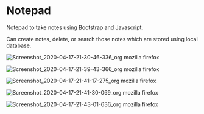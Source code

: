 # Notepad
Notepad to take notes using Bootstrap and Javascript.

Can create notes, delete, or search those notes which are stored using local database.
 
![Screenshot_2020-04-17-21-30-46-336_org mozilla firefox](https://user-images.githubusercontent.com/20868746/79590661-fb04e900-80f4-11ea-9dcf-cdd2d37922a6.jpg)

![Screenshot_2020-04-17-21-39-43-366_org mozilla firefox](https://user-images.githubusercontent.com/20868746/79590671-01936080-80f5-11ea-8475-620063074230.jpg)

![Screenshot_2020-04-17-21-41-17-275_org mozilla firefox](https://user-images.githubusercontent.com/20868746/79590691-0821d800-80f5-11ea-87df-66f77871dc4b.jpg)

![Screenshot_2020-04-17-21-41-30-069_org mozilla firefox](https://user-images.githubusercontent.com/20868746/79590707-0fe17c80-80f5-11ea-85e0-c7a9962faa0a.jpg)

![Screenshot_2020-04-17-21-43-01-636_org mozilla firefox](https://user-images.githubusercontent.com/20868746/79590719-17a12100-80f5-11ea-993e-6b5d35cec895.jpg)
